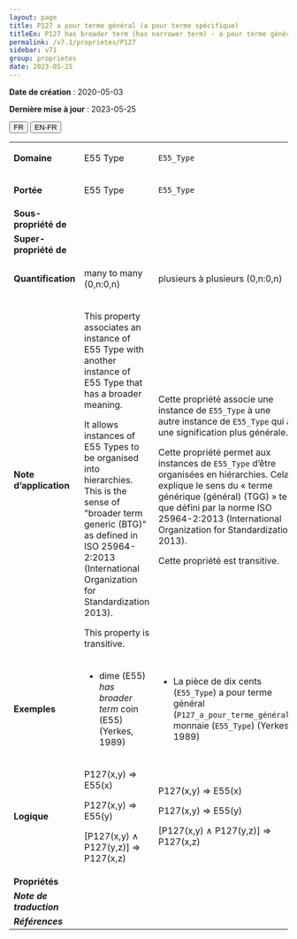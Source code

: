 ```yaml
---
layout: page
title: P127 a pour terme général (a pour terme spécifique)
titleEn: P127 has broader term (has narrower term) - a pour terme général (a pour terme spécifique)
permalink: /v7.1/proprietes/P127
sidebar: v71
group: proprietes
date: 2023-05-25
---
```


**Date de création** : 2020-05-03

**Dernière mise à jour** : 2023-05-25

<div class="lang-buttons">
 <button id="fr" class="activate">FR</button>
 <button id="en-fr">EN-FR</button>
</div>

<table>
<tbody>
<tr>
<td><strong>Domaine</strong></td>
<td class="en">
<p>E55 Type</p>
</td>
<td>
<p><code class="language-plaintext highlighter-rouge">E55_Type</code></p>
</td>
</tr>
<tr>
<td><strong>Portée</strong></td>
<td class="en">
<p>E55 Type</p>
</td>
<td>
<p><code class="language-plaintext highlighter-rouge">E55_Type</code></p>
</td>
</tr>
<tr>
<td><strong>Sous-propriété de</strong></td>
<td class="en">
</td>
<td>
</td>
</tr>
<tr>
<td><strong>Super-propriété de</strong></td>
<td class="en">
</td>
<td>
</td>
</tr>
<tr>
<td><strong>Quantification</strong></td>
<td class="en">
<p>many to many (0,n:0,n)</p>
</td>
<td>
<p>plusieurs à plusieurs (0,n:0,n)</p>
</td>
</tr>
<tr>
<td><strong>Note d’application</strong></td>
<td class="en">
<p>This property associates an instance of E55 Type with another instance of E55 Type that has a broader meaning. </p>
<p>It allows instances of E55 Types to be organised into hierarchies. This is the sense of "broader term generic (BTG)" as defined in ISO 25964-2:2013 (International Organization for Standardization 2013).</p>
<p>This property is transitive.</p>
</td>
<td>
<p>Cette propriété associe une instance de <code class="language-plaintext highlighter-rouge">E55_Type</code> à une autre instance de <code class="language-plaintext highlighter-rouge">E55_Type</code> qui a une signification plus générale. </p>
<p>Cette propriété permet aux instances de <code class="language-plaintext highlighter-rouge">E55_Type</code> d’être organisées en hiérarchies. Cela explique le sens du « terme générique (général) (TGG) »  tel que défini par la norme ISO 25964-2:2013 (International Organization for Standardization 2013).</p>
<p>Cette propriété est transitive.</p>
</td>
</tr>
<tr>
<td><strong>Exemples</strong></td>
<td class="en">
<ul>
<li><p>dime (E55) <em>has broader term</em> coin (E55) (Yerkes, 1989)</p>
</li>
</ul>
</td>
<td>
<ul>
<li><p>La pièce de dix cents (<code class="language-plaintext highlighter-rouge">E55_Type</code>) a pour terme général (<code class="language-plaintext highlighter-rouge">P127_a_pour_terme_général</code>) monnaie (<code class="language-plaintext highlighter-rouge">E55_Type</code>)  (Yerkes, 1989)</p>
</li>
</ul>
</td>
</tr>
<tr>
<td><strong>Logique</strong></td>
<td class="en">
<p>P127(x,y) ⇒ E55(x)</p>
<p>P127(x,y) ⇒ E55(y)</p>
<p>[P127(x,y) ∧ P127(y,z)] ⇒ P127(x,z)</p>
</td>
<td>
<p>P127(x,y) ⇒ E55(x)</p>
<p>P127(x,y) ⇒ E55(y)</p>
<p>[P127(x,y) ∧ P127(y,z)] ⇒ P127(x,z)</p>
</td>
</tr>
<tr>
<td><strong>Propriétés</strong></td>
<td class="en">
</td>
<td>
</td>
</tr>
<tr>
<td><strong><em>Note de traduction</em></strong></td>
<td colspan="2">
</td>
</tr>
<tr>
<td><strong><em>Références</em></strong></td>
<td colspan="2">
</td>
</tr>
</tbody>
</table>
